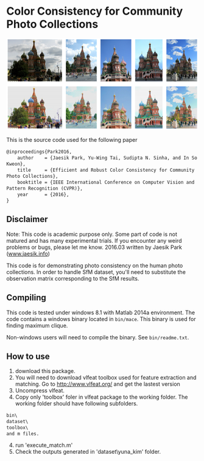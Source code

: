 # Color Consistency for Community Photo Collections

![thumbnail](thumbnail.png)

This is the source code used for the following paper
```
@inproceedings{Park2016,
    author    = {Jaesik Park, Yu-Wing Tai, Sudipta N. Sinha, and In So Kweon},
    title     = {Efficient and Robust Color Consistency for Community Photo Collections},
    booktitle = {IEEE International Conference on Computer Vision and Pattern Recognition (CVPR)},
    year      = {2016},
}
```

## Disclaimer

Note: This code is academic purpose only. Some part of code is not matured and has many experimental trials.
If you encounter any weird problems or bugs, please let me know.
2016.03 written by Jaesik Park (www.jaesik.info)

This code is for demonstrating photo consistency on the human photo collections.
In order to handle SfM dataset, you'll need to substitute the observation matrix
corresponding to the SfM results.

## Compiling

This code is tested under windows 8.1 with Matlab 2014a environment.
The code contains a windows binary located in `bin/mace`.
This binary is used for finding maximum clique.

Non-windows users will need to compile the binary. See `bin/readme.txt`.


## How to use
1. download this package.
2. You will need to download vlfeat toolbox used for feature extraction and matching. Go to http://www.vlfeat.org/ and get the lastest version
3. Uncompress vlfeat.
4. Copy only 'toolbox' foler in vlfeat package to the working folder. The working folder should have following subfolders.

```
bin\
dataset\
toolbox\
and m files.
```

4. run 'execute_match.m'
5. Check the outputs generated in 'dataset\yuna_kim' folder.
